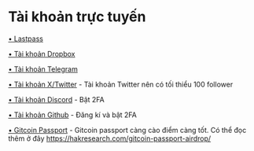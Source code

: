 # Tài khoản trực tuyến

   [• Lastpass](https://lastpass.com/)

   [• Tài khoản Dropbox](https://drop.com/)

   [• Tài khoản Telegram](https://telegram.org/)

   [• Tài khoản X/Twitter](https://x.com/)
        - Tài khoản Twitter nên có tối thiểu 100 follower

   [• Tài khoản Discord](https://discord.com/)
        - Bật 2FA

   [• Tài khoản Github](https://github.com/)
        - Đăng kí và bật 2FA

   [• Gitcoin Passport](https://www.gitcoin.co/)
        - Gitcoin passport càng cào điểm càng tốt. Có thể đọc thêm ở đây https://hakresearch.com/gitcoin-passport-airdrop/
